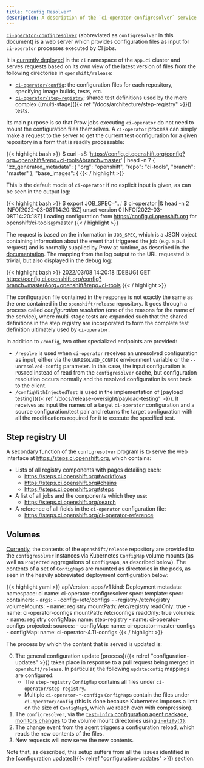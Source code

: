```yaml
---
title: "Config Resolver"
description: A description of the `ci-operator-configresolver` service.
---
```


[`ci-operator-configresolver`](https://github.com/openshift/ci-tools/tree/master/cmd/ci-operator-configresolver)
(abbreviated as `configresolver` in this document) is a web server which
provides configuration files as input for `ci-operator` processes executed by CI
jobs.

It is [currently deployed](https://github.com/openshift/release/tree/master/clusters/app.ci/ci-operator-configresolver)
in the `ci` namespace of the `app.ci` cluster and serves requests based on its
own view of the latest version of files from the following directories in
`openshift/release`:

- [`ci-operator/config`](https://github.com/openshift/release/tree/master/ci-operator/config):
  the configuration files for each repository, specifying image builds, tests,
  etc.
- [`ci-operator/step-registry`](https://github.com/openshift/release/tree/master/ci-operator/step-registry):
  shared test definitions used by the more complex ([multi-stage]({{< ref
  "/docs/architecture/step-registry" >}})) tests.

Its main purpose is so that Prow jobs executing `ci-operator` do not need to
mount the configuration files themselves.  A `ci-operator` process can simply
make a request to the server to get the current test configuration for a given
repository in a form that is readily processable:

{{< highlight bash >}}
$ curl -sS 'https://config.ci.openshift.org/config?org=openshift&repo=ci-tools&branch=master' | head -n 7
{
  "zz_generated_metadata": {
    "org": "openshift",
    "repo": "ci-tools",
    "branch": "master"
  },
  "base_images": {
{{< / highlight >}}

This is the default mode of `ci-operator` if no explicit input is given, as can
be seen in the output log:

{{< highlight bash >}}
$ export JOB_SPEC='…'
$ ci-operator |& head -n 2
INFO[2022-03-08T14:20:18Z] unset version 0
INFO[2022-03-08T14:20:18Z] Loading configuration from https://config.ci.openshift.org for openshift/ci-tools@master
{{< / highlight >}}

The request is based on the information in `JOB_SPEC`, which is a JSON object
containing information about the event that triggered the job (e.g. a pull
request) and is normally supplied by Prow at runtime, as described in the
[documentation](https://github.com/kubernetes/test-infra/blob/master/prow/jobs.md#job-environment-variables).
The mapping from the log output to the URL requested is trivial, but also
displayed in the debug log:

{{< highlight bash >}}
2022/03/08 14:20:18 [DEBUG] GET https://config.ci.openshift.org/config?branch=master&org=openshift&repo=ci-tools
{{< / highlight >}}

The configuration file contained in the response is not exactly the same as the
one contained in the `openshift/release` repository.  It goes through a process
called _configuration resolution_ (one of the reasons for the name of the
service), where multi-stage tests are expanded such that the shared definitions
in the step registry are incorporated to form the complete test definition
ultimately used by `ci-operator`.

In addition to `/config`, two other specialized endpoints are provided:

- `/resolve` is used when `ci-operator` receives an unresolved configuration as
  input, either via the `UNRESOLVED_CONFIG` environment variable or the
  `--unresolved-config` parameter.  In this case, the input configuration is
  `POST`ed instead of read from the `configresolver` cache, but configuration
  resolution occurs normally and the resolved configuration is sent back to the
  client.
- `/configWithInjectedTest` is used in the implementation of
  [payload testing]({{< ref "/docs/release-oversight/payload-testing" >}}).  It
  receives as input the names of a target `ci-operator` configuration and a
  source configuration/test pair and returns the target configuration with all
  the modifications required for it to execute the specified test.

## Step registry UI

A secondary function of the `configresolver` program is to serve the web
interface at https://steps.ci.openshift.org, which contains:

- Lists of all registry components with pages detailing each:
  - https://steps.ci.openshift.org#workflows
  - https://steps.ci.openshift.org#chains
  - https://steps.ci.openshift.org#steps
- A list of all jobs and the components which they use:
  - https://steps.ci.openshift.org/search
- A reference of all fields in the `ci-operator` configuration file:
  - https://steps.ci.openshift.org/ci-operator-reference

## Volumes

[Currently](https://github.com/openshift/release/tree/master/clusters/app.ci/ci-operator-configresolver),
the contents of the `openshift/release` repository are provided to the
`configresolver` instances via Kubernetes `ConfigMap` volume mounts (as well as
`Projected` aggregations of `ConfigMap`s, as described below).  The contents of
a set of `ConfigMap`s are mounted as directories in the pods, as seen in the
heavily abbreviated deployment configuration below:

{{< highlight yaml >}}
apiVersion: apps/v1
kind: Deployment
metadata:
  namespace: ci
  name: ci-operator-configresolver
spec:
  template:
    spec:
      containers:
      - args:
        - -config=/etc/configs
        - -registry-/etc/registry
        volumeMounts:
        - name: registry
          mountPath: /etc/registry
          readOnly: true
        - name: ci-operator-configs
          mountPath: /etc/configs
          readOnly: true
      volumes:
      - name: registry
        configMap:
          name: step-registry
      - name: ci-operator-configs
        projected:
          sources:
          - configMap:
              name: ci-operator-master-configs
          - configMap:
              name: ci-operator-4.11-configs
{{< / highlight >}}

The process by which the content that is served is updated is:

0. The general configuration update [process]({{< relref "configuration-updates" >}})
   takes place in response to a pull request being merged in
   `openshift/release`.  In particular, the following `updateconfig` mappings
   are configured:
   - The `step-registry` `ConfigMap` contains all files under
     `ci-operator/step-registry`.
   - Multiple `ci-operator-*-configs` `ConfigMap`s contain the files under
     `ci-operator/config` (this is done because Kubernetes imposes a limit on
     the size of `ConfigMap`s, which we reach even with compression).
1. The `configresolver`, via the [`test-infra` configuration agent
   package](https://github.com/kubernetes/test-infra/blob/master/prow/config/agent.go),
   [monitors changes](https://github.com/openshift/ci-tools/blob/master/pkg/load/agents/)
   to the volume mount directories using
   [`inotify(7)`](https://www.man7.org/linux/man-pages/man7/inotify.7.html).
2. The change event from the agent triggers a configuration reload, which reads
   the new contents of the files.
3. New requests will now serve the new contents.

Note that, as described, this setup suffers from all the issues identified in
the [configuration updates]({{< relref "configuration-updates" >}}) section.
